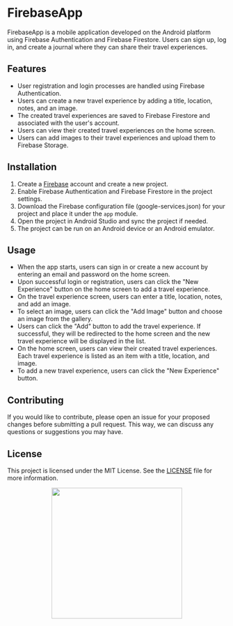 
# FirebaseApp

FirebaseApp is a mobile application developed on the Android platform using Firebase Authentication and Firebase Firestore. Users can sign up, log in, and create a journal where they can share their travel experiences.

## Features

-   User registration and login processes are handled using Firebase Authentication.
-   Users can create a new travel experience by adding a title, location, notes, and an image.
-   The created travel experiences are saved to Firebase Firestore and associated with the user's account.
-   Users can view their created travel experiences on the home screen.
-   Users can add images to their travel experiences and upload them to Firebase Storage.

## Installation

1.  Create a [Firebase](https://firebase.google.com/) account and create a new project.
2.  Enable Firebase Authentication and Firebase Firestore in the project settings.
3.  Download the Firebase configuration file (google-services.json) for your project and place it under the `app` module.
4.  Open the project in Android Studio and sync the project if needed.
5.  The project can be run on an Android device or an Android emulator.

## Usage

-   When the app starts, users can sign in or create a new account by entering an email and password on the home screen.
-   Upon successful login or registration, users can click the "New Experience" button on the home screen to add a travel experience.
-   On the travel experience screen, users can enter a title, location, notes, and add an image.
-   To select an image, users can click the "Add Image" button and choose an image from the gallery.
-   Users can click the "Add" button to add the travel experience. If successful, they will be redirected to the home screen and the new travel experience will be displayed in the list.
-   On the home screen, users can view their created travel experiences. Each travel experience is listed as an item with a title, location, and image.
-   To add a new travel experience, users can click the "New Experience" button.

## Contributing

If you would like to contribute, please open an issue for your proposed changes before submitting a pull request. This way, we can discuss any questions or suggestions you may have.

## License

This project is licensed under the MIT License. See the [LICENSE](https://chat.openai.com/LICENSE) file for more information.


<div align="center">
<img src="https://github.com/enesulkerr/Firebase-Traveler-App/blob/master/image/Traveler.gif" width="300">
<div align="center">
